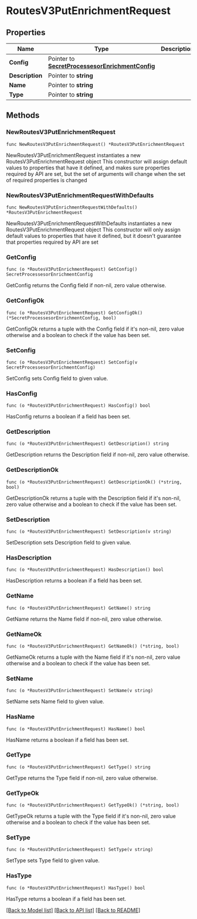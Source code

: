 # RoutesV3PutEnrichmentRequest

## Properties

Name | Type | Description | Notes
------------ | ------------- | ------------- | -------------
**Config** | Pointer to [**SecretProcessesorEnrichmentConfig**](SecretProcessesorEnrichmentConfig.md) |  | [optional] 
**Description** | Pointer to **string** |  | [optional] 
**Name** | Pointer to **string** |  | [optional] 
**Type** | Pointer to **string** |  | [optional] 

## Methods

### NewRoutesV3PutEnrichmentRequest

`func NewRoutesV3PutEnrichmentRequest() *RoutesV3PutEnrichmentRequest`

NewRoutesV3PutEnrichmentRequest instantiates a new RoutesV3PutEnrichmentRequest object
This constructor will assign default values to properties that have it defined,
and makes sure properties required by API are set, but the set of arguments
will change when the set of required properties is changed

### NewRoutesV3PutEnrichmentRequestWithDefaults

`func NewRoutesV3PutEnrichmentRequestWithDefaults() *RoutesV3PutEnrichmentRequest`

NewRoutesV3PutEnrichmentRequestWithDefaults instantiates a new RoutesV3PutEnrichmentRequest object
This constructor will only assign default values to properties that have it defined,
but it doesn't guarantee that properties required by API are set

### GetConfig

`func (o *RoutesV3PutEnrichmentRequest) GetConfig() SecretProcessesorEnrichmentConfig`

GetConfig returns the Config field if non-nil, zero value otherwise.

### GetConfigOk

`func (o *RoutesV3PutEnrichmentRequest) GetConfigOk() (*SecretProcessesorEnrichmentConfig, bool)`

GetConfigOk returns a tuple with the Config field if it's non-nil, zero value otherwise
and a boolean to check if the value has been set.

### SetConfig

`func (o *RoutesV3PutEnrichmentRequest) SetConfig(v SecretProcessesorEnrichmentConfig)`

SetConfig sets Config field to given value.

### HasConfig

`func (o *RoutesV3PutEnrichmentRequest) HasConfig() bool`

HasConfig returns a boolean if a field has been set.

### GetDescription

`func (o *RoutesV3PutEnrichmentRequest) GetDescription() string`

GetDescription returns the Description field if non-nil, zero value otherwise.

### GetDescriptionOk

`func (o *RoutesV3PutEnrichmentRequest) GetDescriptionOk() (*string, bool)`

GetDescriptionOk returns a tuple with the Description field if it's non-nil, zero value otherwise
and a boolean to check if the value has been set.

### SetDescription

`func (o *RoutesV3PutEnrichmentRequest) SetDescription(v string)`

SetDescription sets Description field to given value.

### HasDescription

`func (o *RoutesV3PutEnrichmentRequest) HasDescription() bool`

HasDescription returns a boolean if a field has been set.

### GetName

`func (o *RoutesV3PutEnrichmentRequest) GetName() string`

GetName returns the Name field if non-nil, zero value otherwise.

### GetNameOk

`func (o *RoutesV3PutEnrichmentRequest) GetNameOk() (*string, bool)`

GetNameOk returns a tuple with the Name field if it's non-nil, zero value otherwise
and a boolean to check if the value has been set.

### SetName

`func (o *RoutesV3PutEnrichmentRequest) SetName(v string)`

SetName sets Name field to given value.

### HasName

`func (o *RoutesV3PutEnrichmentRequest) HasName() bool`

HasName returns a boolean if a field has been set.

### GetType

`func (o *RoutesV3PutEnrichmentRequest) GetType() string`

GetType returns the Type field if non-nil, zero value otherwise.

### GetTypeOk

`func (o *RoutesV3PutEnrichmentRequest) GetTypeOk() (*string, bool)`

GetTypeOk returns a tuple with the Type field if it's non-nil, zero value otherwise
and a boolean to check if the value has been set.

### SetType

`func (o *RoutesV3PutEnrichmentRequest) SetType(v string)`

SetType sets Type field to given value.

### HasType

`func (o *RoutesV3PutEnrichmentRequest) HasType() bool`

HasType returns a boolean if a field has been set.


[[Back to Model list]](../README.md#documentation-for-models) [[Back to API list]](../README.md#documentation-for-api-endpoints) [[Back to README]](../README.md)


